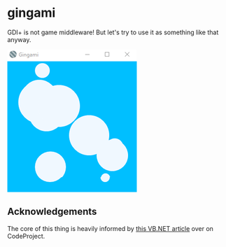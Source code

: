 # gingami
GDI+ is not game middleware! But let's try to use it as something like that anyway.

![preview.gif](preview.gif)

## Acknowledgements
The core of this thing is heavily informed by [this VB.NET article](https://www.codeproject.com/Articles/409988/%2FArticles%2F409988%2FBeginners-Starting-a-2D-Game-with-GDIplus) over on CodeProject.
